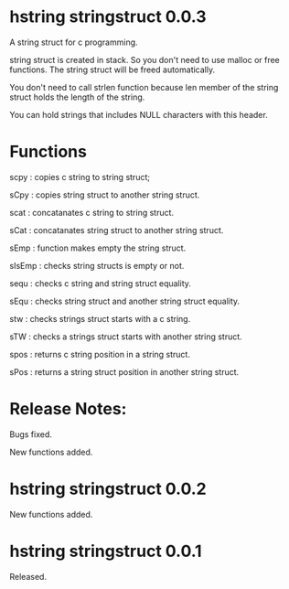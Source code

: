 # hstring stringstruct 0.0.3
A string struct for c programming.

string struct is created in stack. So you don't need to use malloc or free functions. The string struct will be freed automatically.

You don't need to call strlen function because len member of the string struct holds the length of the string.

You can hold strings that includes NULL characters with this header.

# Functions

scpy : copies c string to string struct;

sCpy : copies string struct to another string struct.

scat  : concatanates c string to string struct.

sCat  : concatanates string struct to another string struct.

sEmp  : function makes empty the string struct.

sIsEmp : checks string structs is empty or not.

sequ  : checks c string and string struct equality.

sEqu  : checks string struct and another string struct equality.

stw   : checks strings struct starts with a c string.

sTW   : checks a strings struct starts with another string struct.

spos  : returns c string position in a string struct.

sPos  : returns a string struct position in another string struct.

# Release Notes:

Bugs fixed.

New functions added.

# hstring stringstruct 0.0.2

New functions added.

# hstring stringstruct 0.0.1

Released.



